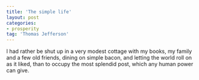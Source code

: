 ```yaml
---
title: 'The simple life'
layout: post
categories:
- prosperity
tag: 'Thomas Jefferson'
---
```


I had rather be shut up in a very modest cottage with my books, my family and a few old friends, dining on simple bacon, and letting the world roll on as it liked, than to occupy the most splendid post, which any human power can give.